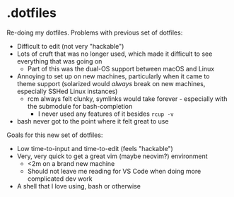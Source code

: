 # .dotfiles

Re-doing my dotfiles. Problems with previous set of dotfiles:

- Difficult to edit (not very "hackable")
- Lots of cruft that was no longer used, which made it difficult to see everything that was going on
  - Part of this was the dual-OS support between macOS and Linux
- Annoying to set up on new machines, particularly when it came to theme support (solarized would *always* break on new machines, especially SSHed Linux instances)
  - rcm always felt clunky, symlinks would take forever - especially with the submodule for bash-completion
    - I never used any features of it besides `rcup -v`
- bash never got to the point where it felt great to use

Goals for this new set of dotfiles:

- Low time-to-input and time-to-edit (feels "hackable")
- Very, very quick to get a great vim (maybe neovim?) environment
  - <2m on a brand new machine
  - Should not leave me reading for VS Code when doing more complicated dev work
- A shell that I love using, bash or otherwise
